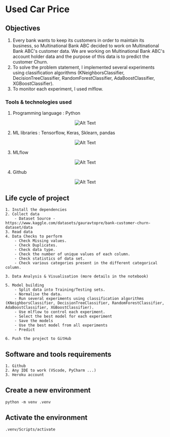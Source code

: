 # Used Car Price 

## Objectives
1. Every bank wants to keep its customers in order to maintain its business, so Multinational Bank ABC decided to work on Multinational Bank ABC's customer data. We are working on Multinational Bank ABC's account holder data and the purpose of this data is to predict the customer Churn.
2. To solve the problem statement, I implemented several experiments using classification algorithms (KNeighborsClassifier, DecisionTreeClassifier, RandomForestClassifier, AdaBoostClassifier, XGBoostClassifier).
3. To monitor each experiment, I used mlflow.

### Tools & technologies used
1. Programming language : Python
<div align="center">
  <img src="https://github.com/Ahak99/used-car-price/assets/101395769/77eb34b4-d758-4f70-bbf9-4cde54ced129" alt="Alt Text">
</div>

2. ML libraries : Tensorflow, Keras, Sklearn, pandas
<div align="center">
  <img src="https://github.com/Ahak99/used-car-price/assets/101395769/fae06a0b-7055-4c42-85f0-3a424bad9bef" alt="Alt Text">
</div>

3. MLflow
<div align="center">
  <img src="" alt="Alt Text">
</div>

4. Github
<div align="center">
  <img src="https://github.com/Ahak99/used-car-price/assets/101395769/308b6f2c-6e69-4c92-b210-9d82b2d257e3" alt="Alt Text">
</div>


## Life cycle of project
    1. Install the dependencies
    2. Collect data
        - Dataset Source - https://www.kaggle.com/datasets/gauravtopre/bank-customer-churn-dataset/data
    3. Read data
    4. Data Checks to perform
        - Check Missing values.
        - Check Duplicates.
        - Check data type.
        - Check the number of unique values of each column.
        - Check statistics of data set.
        - Check various categories present in the different categorical column.

    3. Data Analysis & Visualisation (more details in the notebook)

    5. Model building
        - Split data into Training/Testing sets.
        - Normalise the data.
        - Run several experiments using classification algorithms (KNeighborsClassifier, DecisionTreeClassifier, RandomForestClassifier, AdaBoostClassifier, XGBoostClassifier).
        - Use mlflow to control each experiment.
        - Select the best model for each experiment
        - Save the models
        - Use the best model from all experiments
        - Predict

    6. Push the project to GitHub

## Software and tools requirements

    1. Github
    2. Any IDE to work (VScode, PyCharm ...)
    3. Heroku account

## Create a new environment

    python -m venv .venv

## Activate the environment

    .venv/Scripts/activate
